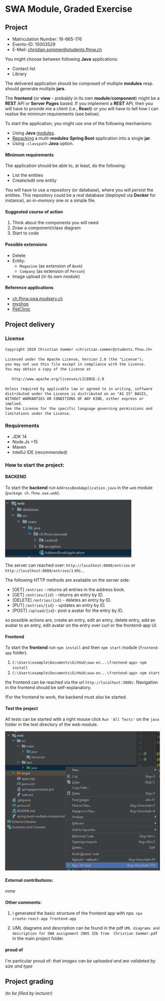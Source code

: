 # SWA Module, Graded Exercise

## Project

* Matriculation Number: 16-665-176
* Evento-ID:	10003529
* E-Mail: christian.sommer@students.fhnw.ch

You might choose between following **Java** applications:
* Contact list
* Library

The delivered application should be composed of multiple **modules** resp. should generate multiple **jars**.

The **frontend** (or **view** - probably in its own **module**/**component**) might be a **REST** API or **Server Pages** based. If you implement a **REST** API, then you will have to provide me a client (i.e., **React**) or you will have to tell how I can realise the minimum requirements (see below).

To start the application, you might use one of the following mechanisms:
* Using **Java** [modules](https://github.com/ribeaud/ch.fhnw.swa.modserv.cli/blob/master/Commands.txt).
* [Repacking](https://ribeaud.github.io/SWA/lectures/5/#10) a multi-**modules** **Spring Boot** application into a single **jar**.
* Using `-classpath` **Java** option.

#### Minimum requirements

The application should be able to, at least, do the following:
* List the entities
* Create/edit one entity

You will have to use a repository (or database), where you will _persist_ the entities. This repository could be a _real_ database (deployed via **Docker** for instance), an _in-memory_ one or a simple file.

#### Suggested course of action

1. Think about the components you will need
1. Draw a component/class diagram
1. Start to code

#### Possible extensions

* Delete
* Entity:
  * `Magazine` (as extension of `Book`)
  * `Company` (as extension of `Person`)
* Image upload (in its own *module*)

#### Reference applications

* [ch.fhnw.swa.modserv.cli](https://github.com/ribeaud/ch.fhnw.swa.modserv.cli)
* [myshop](https://github.com/ribeaud/blog-code-samples/tree/master/myshop)
* [PetClinic](https://github.com/spring-projects/spring-petclinic)

## Project delivery

### License
    Copyright 2020 Christian Sommer <christian.sommer@students.fhnw.ch>

    Licensed under the Apache License, Version 2.0 (the "License");
    you may not use this file except in compliance with the License.
    You may obtain a copy of the License at

       http://www.apache.org/licenses/LICENSE-2.0

    Unless required by applicable law or agreed to in writing, software
    distributed under the License is distributed on an "AS IS" BASIS,
    WITHOUT WARRANTIES OR CONDITIONS OF ANY KIND, either express or implied.
    See the License for the specific language governing permissions and
    limitations under the License.

### Requirements
* JDK 14
* Node.Js >15
* Maven
* IntelliJ IDE (recommended)

### How to start the project:

#### BACKEND
To start the <b>backend</b> run `AddressBookApplication.java` in the `web` module (`package ch.fhnw.swa.web`).

![abb0.png](abb0.png)

The server can reached over:
`http://localhost:8080/entries` or `http://localhost:8080/entries/1` etc...

The following HTTP methods are available on the server side:

* [GET]  `/entries` - returns all entries in the address book.
* [GET]  `/entries/{id}` - returns an entry by ID.
* [DELETE] `/entries/{id}` - deletes an entry by ID.
* [PUT] `/entries/{id}` - updates an entry by ID.
* [POST] `/upload/{id}`- post a avatar for the entry by ID.

so possible actions are, create an entry, edit an entry, delete entry, add an avatar to an entry, edit avatar on the entry
over curl or the frontend-app UI. 

#### Frontend

To start the <b>frontend</b> run `npm install` and then `npm start` module (`frontend-app` folder).

1) `C:\Users\example\Documents\GitHub\swa-en...\frontend-app> npm install`
2) `C:\Users\example\Documents\GitHub\swa-en...\frontend-app> npm start`

the frontend can be reached via the url `http://localhost:3000/`. Navigation in the frontend should be self-explanatory.

!For the frontend to work, the backend must also be started.

#### Test the project

All tests can be started with a right mouse click `Run 'All Tests'` on the `java` folder in the test directory of the web module.

![abb1.png](abb1.png)

#### External contributions: 
<i>none</i>

#### Other comments:
1) I generated the basic structure of the frontend app with npx. `npx create-react-app frontend-app`

2) UML diagrams and description can be found in the pdf `UML diagrams and description for SWA assignment 20HS 3Ib from 
   Christian Sommer.pdf` in the main project folder.

#### proud of
I'm particular proud of: <i>that images can be uploaded and are validated by size and type</i>

## Project grading

(_to be filled by lecturer_)
